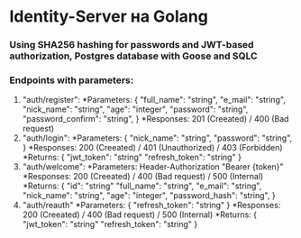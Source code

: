 # Identity-Server на Golang
### Using SHA256 hashing for passwords and JWT-based authorization, Postgres database with Goose and SQLC
### Endpoints with parameters:
1. "auth/register":
*Parameters:
  {
    "full_name":        "string",
    "e_mail":           "string",
    "nick_name":        "string",
    "age":              "integer",
    "password":         "string",
    "password_confirm": "string",
  }
*Responses: 201 (Creeated) / 400 (Bad request)
1. "auth/login":
*Parameters:
  {
    "nick_name":        "string",
    "password":         "string",
  }
*Responses: 200 (Creeated) / 401 (Unauthorized) / 403 (Forbidden)
*Returns:
  {
     "jwt_token":     "string"
     "refresh_token": "string"
  }
1. "auth/welcome":
   *Parameters: Header-Authorization "Bearer {token}"
   *Responses: 200 (Creeated) / 400 (Bad request) / 500 (Internal)
   *Returns:
  {
   "id":                     "string"
   "full_name":              "string",
    "e_mail":                "string",
    "nick_name":             "string",
    "age":                   "integer",
    "password_hash":         "string",
}
1. "auth/reauth"
   *Parameters:
  {
    "refresh_token": "string"
  }
   *Responses: 200 (Creeated) / 400 (Bad request) / 500 (Internal)
   *Returns:
  {
     "jwt_token":     "string"
     "refresh_token": "string"
  }


